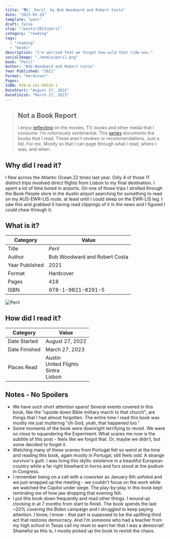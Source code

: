```yaml
---
title: "📚🚨 _Peril_ by Bob Woodward and Robert Costa"
date: "2023-03-29"
template: "post"
draft: false
slug: "/posts/2023/peril"
category: "reading"
tags:
  - "reading"
  - "books"
description: "I'm worried that we forgot how wild that ride was."
socialImage: "./media/peril.png"
book: "Peril"
Author: "Bob Woodward and Robert Costa"
Year Published: "2021"
Format: "Hardcover"
Pages: 
ISBN: 978-0-241-99534-1
DateStart: "August 27, 2022"
DateFinish: "March 27, 2023"
---
```


> ## Not a Book Report
> I enjoy [reflecting](https://blog.samrhea.com/posts/2019/analyze-media-habits) on the movies, TV, books and other media that I consume. I'm notoriously sentimental. This [series](https://blog.samrhea.com/category/walkthrough) documents the books that I read. These aren't reviews or recommendations. Just a list. For me. Mostly so that I can page through what I read, where I was, and when.

## Why did I read it?
I flew across the Atlantic Ocean 22 times last year. Only 4 of those 11 distinct trips involved direct flights from Lisbon to my final destination. I spent a lot of time bored in airports. On one of those trips I strolled through the Book People store in the Austin airport searching for something to read on my AUS-EWR-LIS route, at least until I could sleep on the EWR-LIS leg. I saw this and grabbed it having read clippings of it in the news and I figured I could chew through it.

## What is it?
|Category|Value|
|---|---|
|Title|*Peril*|
|Author|Bob Woodward and Robert Costa|
|Year Published|2021|
|Format|Hardcover|
|Pages|418|
|ISBN|978-1-9821-8291-5|

![Peril](./media/peril.png)

## How did I read it?
|Category|Value|
|---|---|
|Date Started|August 27, 2022|
|Date Finished|March 27, 2023|
|Places Read|Austin<br>United Flights<br>Sintra<br>Lisbon|

## Notes - No Spoilers
* We have such short attention spans! Several events covered in this book, like the "upside down Bible military march to that church", are things that I had almost forgotten. The entire time I read this book was mostly me just muttering "oh God, yeah, that happened too."
* Some moments of the book were downright terrifying to revisit. We were so close to squandering the Experiment. What scares me now is the subtitle of this post - feels like we forgot that. Or, maybe we didn't, but some decided to forget it.
* Watching many of these scenes from Portugal felt so weird at the time and reading this book, again mostly in Portugal, still feels odd. A strange survivor's guilt. I was living this idyllic existence in a beautiful European country while a far right blowhard in horns and furs stood at the podium in Congress.
* I remember being on a call with a coworker as January 6th unfoled and we just wrapped up the meeting - we couldn't focus on the work while we watched the Capitol under siege. The play-by-play in this book kept reminding me of how jaw dropping that evening felt.
* I put this book down frequently and read other things. I wound up clocking in at 7 months from start to finish. The book spends the last ~20% covering the Biden campaign and I struggled to keep paying attention. I know, I know - that part is supposed to be the uplifting third act that restores democracy. And I'm someone who had a teacher from my high school in Texas call my mom to warn her that I was a democrat! Shameful as this is, I mostly picked up the book to revisit the chaos.
